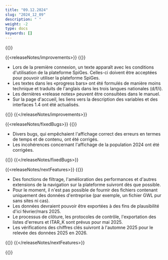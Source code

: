 ```yaml
---
title: "09.12.2024" 
slug: "2024_12_09" 
description: " "
weight: -2
type: docs
keywords: []
---
```


{{<releaseNotes responsible="Stefan Neubert">}}

{{<releaseNotes/improvements>}}
{{<markdown>}}

- Lors de la première connexion, un texte apparaît avec les conditions d'utilisation de la plateforme SpiGes. Celles-ci doivent être acceptées pour pouvoir utiliser la plateforme SpiGes.
- Les textes dans les «progress bars» ont été formulés de manière moins technique et traduits de l'anglais dans les trois langues nationales (d/f/i).
- Les dernières «release notes» peuvent être consultées dans le manuel.
- Sur la page d'accueil, les liens vers la description des variables et des interfaces 1.4 ont été actualisés.

{{</markdown>}}
{{</releaseNotes/improvements>}}

{{<releaseNotes/fixedBugs>}}
{{<markdown>}}

- Divers bugs, qui empêchaient l'affichage correct des erreurs en termes de temps et de contenu, ont été corrigés.
- Les incohérences concernant l'affichage de la population 2024 ont été corrigées.

{{</markdown>}}
{{</releaseNotes/fixedBugs>}}

{{<releaseNotes/nextFeatures>}}
{{<markdown>}}

- Des fonctions de filtrage, l'amélioration des performances et d'autres extensions de la navigation sur la plateforme suivront dès que possible.
- Pour le moment, il n'est pas possible de fournir des fichiers contenant uniquement des données d'entreprise (par exemple, un fichier GWL pur sans sites ni cas).
- Les données devraient pouvoir être exportées à des fins de plausibilité d'ici février/mars 2025.
- Le processus de clôture, les protocoles de contrôle, l'exportation des listes d'erreurs et ITAR_K sont prévus pour mai 2025.
- Les vérifications des chiffres clés suivront à l'automne 2025 pour le relevée des données 2025 en 2026.

{{</markdown>}}
{{</releaseNotes/nextFeatures>}}

{{</releaseNotes>}}
